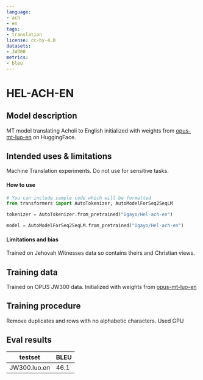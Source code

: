 ```yaml
---
language: 
- ach 
- en
tags:
- translation
license: cc-by-4.0
datasets:
- JW300
metrics:
- bleu
---
```


# HEL-ACH-EN

## Model description

MT model translating Acholi to English initialized with weights from [opus-mt-luo-en](https://huggingface.co/Helsinki-NLP/opus-mt-luo-en) on HuggingFace.

## Intended uses & limitations
Machine Translation experiments. Do not use for sensitive tasks.
#### How to use

```python
# You can include sample code which will be formatted
from transformers import AutoTokenizer, AutoModelForSeq2SeqLM

tokenizer = AutoTokenizer.from_pretrained("Ogayo/Hel-ach-en")

model = AutoModelForSeq2SeqLM.from_pretrained("Ogayo/Hel-ach-en")

```

#### Limitations and bias

Trained on Jehovah Witnesses data so contains theirs and Christian views.

## Training data
Trained on OPUS JW300 data.
Initialized with weights from [opus-mt-luo-en](https://huggingface.co/Helsinki-NLP/opus-mt-luo-en?text=Bed+gi+nyasi+mar+chieng%27+nyuol+mopong%27+gi+mor%21#model_card)

## Training procedure

Remove duplicates and rows with no alphabetic characters. Used GPU
## Eval results
testset | BLEU 
--- | --- 
JW300.luo.en| 46.1
